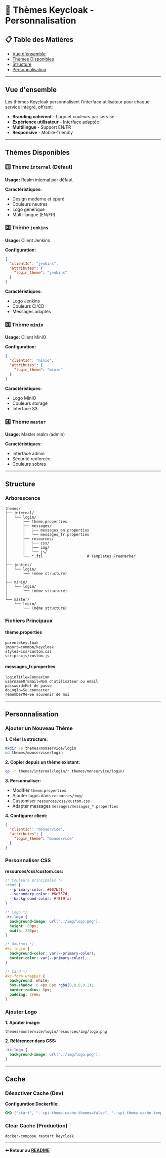 # 🎨 Thèmes Keycloak - Personnalisation

## 📋 Table des Matières

- [Vue d'ensemble](#vue-densemble)
- [Thèmes Disponibles](#thèmes-disponibles)
- [Structure](#structure)
- [Personnalisation](#personnalisation)

---

## Vue d'ensemble

Les thèmes Keycloak personnalisent l'interface utilisateur pour chaque service intégré, offrant:

- **Branding cohérent** - Logo et couleurs par service
- **Expérience utilisateur** - Interface adaptée
- **Multilingue** - Support EN/FR
- **Responsive** - Mobile-friendly

---

## Thèmes Disponibles

### 1️⃣ Thème `internal` (Défaut)

**Usage:** Realm internal par défaut

**Caractéristiques:**
- Design moderne et épuré
- Couleurs neutres
- Logo générique
- Multi-langue (EN/FR)

### 2️⃣ Thème `jenkins`

**Usage:** Client Jenkins

**Configuration:**
```json
{
  "clientId": "jenkins",
  "attributes": {
    "login_theme": "jenkins"
  }
}
```

**Caractéristiques:**
- Logo Jenkins
- Couleurs CI/CD
- Messages adaptés

### 3️⃣ Thème `minio`

**Usage:** Client MinIO

**Configuration:**
```json
{
  "clientId": "minio",
  "attributes": {
    "login_theme": "minio"
  }
}
```

**Caractéristiques:**
- Logo MinIO
- Couleurs storage
- Interface S3

### 4️⃣ Thème `master`

**Usage:** Master realm (admin)

**Caractéristiques:**
- Interface admin
- Sécurité renforcée
- Couleurs sobres

---

## Structure

### Arborescence

```
themes/
├── internal/
│   └── login/
│       ├── theme.properties
│       ├── messages/
│       │   ├── messages_en.properties
│       │   └── messages_fr.properties
│       ├── resources/
│       │   ├── css/
│       │   ├── img/
│       │   └── js/
│       └── *.ftl                    # Templates FreeMarker
│
├── jenkins/
│   └── login/
│       └── (même structure)
│
├── minio/
│   └── login/
│       └── (même structure)
│
└── master/
    └── login/
        └── (même structure)
```

### Fichiers Principaux

#### theme.properties
```properties
parent=keycloak
import=common/keycloak
styles=css/custom.css
scripts=js/custom.js
```

#### messages_fr.properties
```properties
loginTitle=Connexion
usernameOrEmail=Nom d'utilisateur ou email
password=Mot de passe
doLogIn=Se connecter
rememberMe=Se souvenir de moi
```

---

## Personnalisation

### Ajouter un Nouveau Thème

**1. Créer la structure:**
```bash
mkdir -p themes/monservice/login
cd themes/monservice/login
```

**2. Copier depuis un thème existant:**
```bash
cp -r themes/internal/login/* themes/monservice/login/
```

**3. Personnaliser:**
- Modifier `theme.properties`
- Ajouter logos dans `resources/img/`
- Customiser `resources/css/custom.css`
- Adapter messages `messages/messages_*.properties`

**4. Configurer client:**
```json
{
  "clientId": "monservice",
  "attributes": {
    "login_theme": "monservice"
  }
}
```

### Personnaliser CSS

**resources/css/custom.css:**
```css
/* Couleurs principales */
:root {
  --primary-color: #007bff;
  --secondary-color: #6c757d;
  --background-color: #f8f9fa;
}

/* Logo */
.kc-logo {
  background-image: url('../img/logo.png');
  height: 60px;
  width: 200px;
}

/* Boutons */
#kc-login {
  background-color: var(--primary-color);
  border-color: var(--primary-color);
}

/* Card */
#kc-form-wrapper {
  background: white;
  box-shadow: 0 4px 6px rgba(0,0,0,0.1);
  border-radius: 8px;
  padding: 2rem;
}
```

### Ajouter Logo

**1. Ajouter image:**
```
themes/monservice/login/resources/img/logo.png
```

**2. Référencer dans CSS:**
```css
.kc-logo {
  background-image: url('../img/logo.png');
}
```

---

## Cache

### Désactiver Cache (Dev)

**Configuration Dockerfile:**
```dockerfile
CMD ["start", "--spi-theme-cache-themes=false", "--spi-theme-cache-templates=false"]
```

### Clear Cache (Production)

```bash
docker-compose restart keycloak
```

---

**⬅️ Retour au [README](./README.md)**
